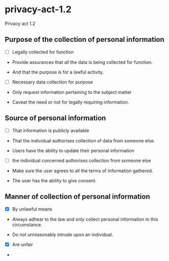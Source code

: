 # privacy-act-1.2
Privacy act 1.2
## Purpose of the collection of personal information

-[ ] Legally collected for function

* Provide assurances that all the data is being collected for function.

* And that the purpose is for a lawful activity.

-[ ] Necessary data collection for purpose

* Only request information pertaining to the subject matter

* Caveat the need or not for legally requiring information.

## Source of personal information

-[ ] That information is publicly available

* That the individual authorises collection of data from someone else.

* Users have the ability to update their personal information

-[ ] the individual concerned authorises collection from someone else

* Make sure the user agrees to all the terms of information gathered.

* The user has the ability to give consent.

## Manner of collection of personal information

-[x] By unlawful means

* Always adhear to the law and only collect personal information in this circumstance.

* Do not unreasonably intrude upon an individual.

-[x] Are unfair

* 
